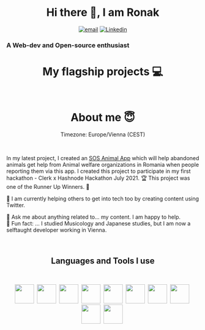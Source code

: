 <p>
  <h1 align="center">Hi there 👋, I am Ronak</h1>
</p>

<p align="center">
  <a href="mailto:ronaksanpui@gmail.com"> <img src="https://img.shields.io/badge/Gmail-D14836?style=for-the-badge&logo=gmail&logoColor=white" alt="email" /></a>
  <a href="https://www.linkedin.com/in/ronak-sanpui/"> <img src="https://img.shields.io/badge/linkedin-%230077B5.svg?style=for-the-badge&logo=linkedin&logoColor=white" alt="Linkedin" /></a>
</p>

<h3><b size=10rem>A Web-dev and Open-source enthusiast</b></h3>


<h1 align="center">My flagship projects 💻</h2> <br />

<h1 align="center">About me 😇</h2>
<p align="center">
Timezone: Europe/Vienna (CEST)
</p>
<br />
<p>In my latest project, I created an <a href="https://github.com/YuriDevAT/sos-animals">SOS Animal App</a> which will help abandoned animals get help from Animal welfare organizations in Romania when people reporting them via this app. I created this project to participate in my first hackathon - Clerk x Hashnode Hackathon July 2021. 🏆 This project was one of the Runner Up Winners. 🥳</p>

:muscle: I am currently helping others to get into tech too by creating content using Twitter.<br />
<!--:eyes: I’m currently learning ... TypeScript <br />
:raising_hand: I’m looking to collaborate with ... someone who is interested in art / music or helping people /environment <br />
:dizzy_face: I’m looking for help with ... TypeScript<br />-->
💬 Ask me about anything related to... my content. I am happy to help.<br />
:ghost: Fun fact: ... I studied Musicology and Japanese studies, but I am now a selftaught developer working in Vienna. <br />

<br />


<h2 align="center"> Languages and Tools I use</h2> <br />

<p align="center">
  <img src="https://cdn.jsdelivr.net/gh/devicons/devicon/icons/c/c-original.svg" height=50 width=50 />&nbsp;
  <img src="https://cdn.jsdelivr.net/gh/devicons/devicon/icons/cplusplus/cplusplus-original.svg"  height=50 width=50 />&nbsp;
  <img src="https://cdn.jsdelivr.net/gh/devicons/devicon/icons/nodejs/nodejs-original.svg" height=50 width=50/>&nbsp;
  <img src="https://cdn.jsdelivr.net/gh/devicons/devicon/icons/javascript/javascript-original.svg" height=50 width=50/>&nbsp;
  <img src="https://cdn.jsdelivr.net/gh/devicons/devicon/icons/java/java-original-wordmark.svg" height=50 width=50/>&nbsp;
  <img src="https://cdn.jsdelivr.net/gh/devicons/devicon/icons/typescript/typescript-original.svg" height=50 width=50/>&nbsp;
  <img src="https://cdn.jsdelivr.net/gh/devicons/devicon/icons/socketio/socketio-original.svg" height=50 width=50/>&nbsp;
  <img src="https://cdn.jsdelivr.net/gh/devicons/devicon/icons/mongodb/mongodb-original-wordmark.svg" height=50 width=50/>&nbsp;
  <img src="https://cdn.jsdelivr.net/gh/devicons/devicon/icons/react/react-original-wordmark.svg" height=50 width=50/>&nbsp;
  <img src="https://cdn.jsdelivr.net/gh/devicons/devicon/icons/vscode/vscode-original.svg" height=50 width=50/>&nbsp;
</p>



